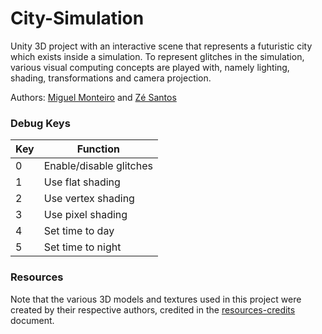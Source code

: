 # City-Simulation
Unity 3D project with an interactive scene that represents a futuristic city which exists inside a simulation. 
To represent glitches in the simulation, various visual computing concepts are played with, namely lighting, shading, transformations and camera projection.

Authors: [Miguel Monteiro](https://github.com/Exodus09) and [Zé Santos](https://github.com/Zironix00)

### Debug Keys
| Key | Function                 |
| ----| ------------------------ |
| 0   | Enable/disable glitches  |
| 1   | Use flat shading         |
| 2   | Use vertex shading       |
| 3   | Use pixel shading        |
| 4   | Set time to day          |
| 5   | Set time to night        |

### Resources
Note that the various 3D models and textures used in this project were created by their respective authors, credited in the [resources-credits](resources-credits.pdf) document.
